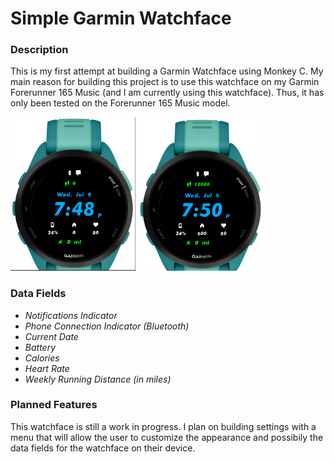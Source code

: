 # **Simple Garmin Watchface**

### **Description**
This is my first attempt at building a Garmin Watchface using Monkey C.
My main reason for building this project is to use this watchface on my Garmin Forerunner 165 Music (and I am currently using this watchface). Thus, it has only been tested on the Forerunner 165 Music model. 

<img src="img/watchface_preview.png" alt="watchface_image" width="200" />   <img src="img/watchface_preview_02.png" alt="watchface_image" width="200" />

### **Data Fields**
- *Notifications Indicator*
- *Phone Connection Indicator (Bluetooth)*
- *Current Date*
- *Battery*
- *Calories*
- *Heart Rate*
- *Weekly Running Distance (in miles)*

### **Planned Features**
This watchface is still a work in progress. I plan on building settings with a menu that will allow the user to customize the appearance and possibily the data fields for the watchface on their device.
